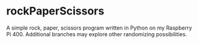 # rockPaperScissors
A simple rock, paper, scissors program written in Python on my Raspberry Pi 400. Additional branches may explore other randomizing possibilities.
